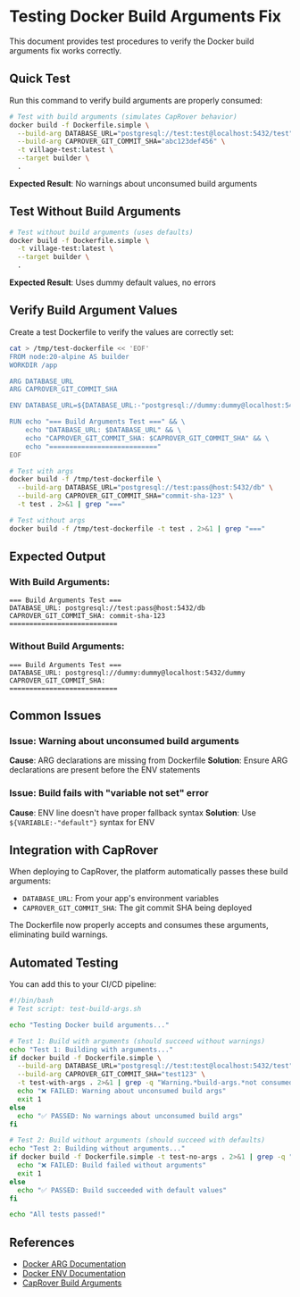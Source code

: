 # Testing Docker Build Arguments Fix

This document provides test procedures to verify the Docker build arguments fix works correctly.

## Quick Test

Run this command to verify build arguments are properly consumed:

```bash
# Test with build arguments (simulates CapRover behavior)
docker build -f Dockerfile.simple \
  --build-arg DATABASE_URL="postgresql://test:test@localhost:5432/test" \
  --build-arg CAPROVER_GIT_COMMIT_SHA="abc123def456" \
  -t village-test:latest \
  --target builder \
  .
```

**Expected Result**: No warnings about unconsumed build arguments

## Test Without Build Arguments

```bash
# Test without build arguments (uses defaults)
docker build -f Dockerfile.simple \
  -t village-test:latest \
  --target builder \
  .
```

**Expected Result**: Uses dummy default values, no errors

## Verify Build Argument Values

Create a test Dockerfile to verify the values are correctly set:

```bash
cat > /tmp/test-dockerfile << 'EOF'
FROM node:20-alpine AS builder
WORKDIR /app

ARG DATABASE_URL
ARG CAPROVER_GIT_COMMIT_SHA

ENV DATABASE_URL=${DATABASE_URL:-"postgresql://dummy:dummy@localhost:5432/dummy"}

RUN echo "=== Build Arguments Test ===" && \
    echo "DATABASE_URL: $DATABASE_URL" && \
    echo "CAPROVER_GIT_COMMIT_SHA: $CAPROVER_GIT_COMMIT_SHA" && \
    echo "==========================="
EOF

# Test with args
docker build -f /tmp/test-dockerfile \
  --build-arg DATABASE_URL="postgresql://test:pass@host:5432/db" \
  --build-arg CAPROVER_GIT_COMMIT_SHA="commit-sha-123" \
  -t test . 2>&1 | grep "==="

# Test without args
docker build -f /tmp/test-dockerfile -t test . 2>&1 | grep "==="
```

## Expected Output

### With Build Arguments:
```
=== Build Arguments Test ===
DATABASE_URL: postgresql://test:pass@host:5432/db
CAPROVER_GIT_COMMIT_SHA: commit-sha-123
===========================
```

### Without Build Arguments:
```
=== Build Arguments Test ===
DATABASE_URL: postgresql://dummy:dummy@localhost:5432/dummy
CAPROVER_GIT_COMMIT_SHA: 
===========================
```

## Common Issues

### Issue: Warning about unconsumed build arguments

**Cause**: ARG declarations are missing from Dockerfile
**Solution**: Ensure ARG declarations are present before the ENV statements

### Issue: Build fails with "variable not set" error

**Cause**: ENV line doesn't have proper fallback syntax
**Solution**: Use `${VARIABLE:-"default"}` syntax for ENV

## Integration with CapRover

When deploying to CapRover, the platform automatically passes these build arguments:
- `DATABASE_URL`: From your app's environment variables
- `CAPROVER_GIT_COMMIT_SHA`: The git commit SHA being deployed

The Dockerfile now properly accepts and consumes these arguments, eliminating build warnings.

## Automated Testing

You can add this to your CI/CD pipeline:

```bash
#!/bin/bash
# Test script: test-build-args.sh

echo "Testing Docker build arguments..."

# Test 1: Build with arguments (should succeed without warnings)
echo "Test 1: Building with arguments..."
if docker build -f Dockerfile.simple \
  --build-arg DATABASE_URL="postgresql://test:test@localhost:5432/test" \
  --build-arg CAPROVER_GIT_COMMIT_SHA="test123" \
  -t test-with-args . 2>&1 | grep -q "Warning.*build-args.*not consumed"; then
  echo "❌ FAILED: Warning about unconsumed build args"
  exit 1
else
  echo "✅ PASSED: No warnings about unconsumed build args"
fi

# Test 2: Build without arguments (should succeed with defaults)
echo "Test 2: Building without arguments..."
if docker build -f Dockerfile.simple -t test-no-args . 2>&1 | grep -q "Error"; then
  echo "❌ FAILED: Build failed without arguments"
  exit 1
else
  echo "✅ PASSED: Build succeeded with default values"
fi

echo "All tests passed!"
```

## References

- [Docker ARG Documentation](https://docs.docker.com/engine/reference/builder/#arg)
- [Docker ENV Documentation](https://docs.docker.com/engine/reference/builder/#env)
- [CapRover Build Arguments](https://caprover.com/docs/app-configuration.html)
